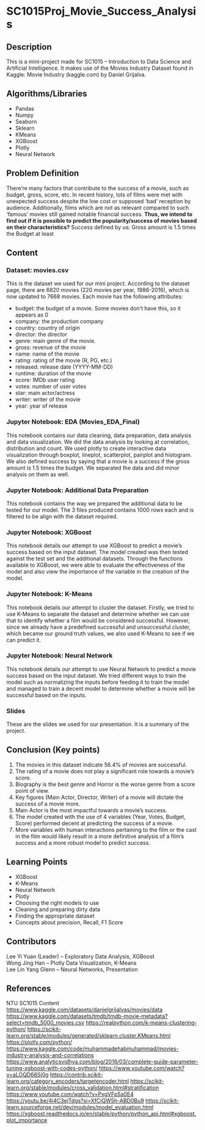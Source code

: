 # SC1015Proj_Movie_Success_Analysis

## Description  
This is a mini-project made for SC1015 – Introduction to Data Science and Artificial Intelligence. It makes use of the Movies Industry Dataset found in Kaggle: Movie Industry (kaggle.com) by Daniel Grijalva.  

## Algorithms/Libraries 
- Pandas
- Numpy
- Seaborn
- Sklearn
- KMeans
- XGBoost
- Plotly
- Neural Network

## Problem Definition 
There’re many factors that contribute to the success of a movie, such as budget, gross, score, etc. In recent history, lots of films were met with unexpected success despite the low cost or supposed ‘bad’ reception by audience. Additionally, films which are not as relevant compared to such ‘famous’ movies still gained notable financial success. **Thus, we intend to find out if it is possible to predict the popularity/success of movies based on their characteristics?**
Success defined by us: Gross amount is 1.5 times the Budget at least 

## Content 
### Dataset: movies.csv 
This is the dataset we used for our mini project. According to the dataset page, there are 6820 movies (220 movies per year, 1986-2016), which is now updated to 7668 movies. Each movie has the following attributes: 
- budget: the budget of a movie. Some movies don't have this, so it appears as 0 
- company: the production company 
- country: country of origin 
- director: the director 
- genre: main genre of the movie. 
- gross: revenue of the movie 
- name: name of the movie 
- rating: rating of the movie (R, PG, etc.) 
- released: release date (YYYY-MM-DD) 
- runtime: duration of the movie 
- score: IMDb user rating 
- votes: number of user votes 
- star: main actor/actress 
- writer: writer of the movie 
- year: year of release 

### Jupyter Notebook: EDA (Movies_EDA_Final) 
This notebook contains our data cleaning, data preparation, data analysis and data visualization. We did the data analysis by looking at correlation, distribution and count. We used plotly to create interactive data visualization through boxplot, lineplot, scatterplot, pairplot and histogram. We also defined success by saying that a movie is a success if the gross amount is 1.5 times the budget. We separated the data and did minor analysis on them as well.  

### Jupyter Notebook: Additional Data Preparation 
This notebook contains the way we prepared the additional data to be tested for our model. The 3 files produced contains 1000 rows each and is filtered to be align with the dataset required. 

### Jupyter Notebook: XGBoost 
This notebook details our attempt to use XGBoost to predict a movie’s success based on the input dataset. The model created was then tested against the test set and the additional datasets. Through the functions available to XGBoost, we were able to evaluate the effectiveness of the model and also view the importance of the variable in the creation of the model. 

### Jupyter Notebook: K-Means 
This notebook details our attempt to cluster the dataset. Firstly, we tried to use K-Means to separate the dataset and determine whether we can use that to identify whether a film would be considered successful. However, since we already have a predefined successful and unsuccessful cluster, which became our ground truth values, we also used K-Means to see if we can predict it.  

### Jupyter Notebook: Neural Network 
This notebook details our attempt to use Neural Network to predict a movie success based on the input dataset. We tried different ways to train the model such as normalizing the inputs before feeding it to train the model and managed to train a decent model to determine whether a movie will be successful based on the inputs. 

### Slides 
These are the slides we used for our presentation. It is a summary of the project.  

## Conclusion (Key points) 
1. The movies in this dataset indicate 56.4% of movies are successful.
2. The rating of a movie does not play a significant role towards a movie’s score. 
3. Biography is the best genre and Horror is the worse genre from a score point of view.
4. Key figures (Main Actor, Director, Writer) of a movie will dictate the success of a movie more.
5. Main Actor is the most impactful towards a movie’s success.
6. The model created with the use of 4 variables (Year, Votes, Budget, Score) performed decent at predicting the success of a movie.
7. More variables with human interactions pertaining to the film or the cast in the film would likely result in a more definitive analysis of a film’s success and a more robust model to predict success. 

## Learning Points 
- XGBoost 
- K-Means
- Neural Network
- Plotly
- Choosing the right models to use
- Cleaning and preparing dirty data
- Finding the appropriate dataset
- Concepts about precision, Recall, F1 Score 

## Contributors 
Lee Yi Yuan (Leader) – Exploratory Data Analysis, XGBoost  
Wong Jing Han – Plotly Data Visualization, K-Means  
Lee Lin Yang Glenn – Neural Networks, Presentation  

## References 
NTU SC1015 Content  
https://www.kaggle.com/datasets/danielgrijalvas/movies/data 
https://www.kaggle.com/datasets/tmdb/tmdb-movie-metadata?select=tmdb_5000_movies.csv 
https://realpython.com/k-means-clustering-python/ 
https://scikit-learn.org/stable/modules/generated/sklearn.cluster.KMeans.html 
https://plotly.com/python/ 
https://www.kaggle.com/code/muhammadehabmuhammad/movies-industry-analysis-and-correlations 
https://www.analyticsvidhya.com/blog/2016/03/complete-guide-parameter-tuning-xgboost-with-codes-python/ 
https://www.youtube.com/watch?v=aLOQD66Sj0g 
https://contrib.scikit-learn.org/category_encoders/targetencoder.html 
https://scikit-learn.org/stable/modules/cross_validation.html#stratification 
https://www.youtube.com/watch?v=PxgVFp5a0E4 
https://youtu.be/4i4C3ejTdgs?si=XfCjQW5h-ABD0Bu9 
https://scikit-learn.sourceforge.net/dev/modules/model_evaluation.html 
https://xgboost.readthedocs.io/en/stable/python/python_api.html#xgboost.plot_importance 
